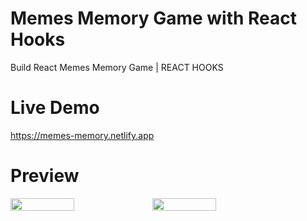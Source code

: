 # Memes Memory Game with React Hooks

Build React Memes Memory Game | REACT HOOKS



# Live Demo
https://memes-memory.netlify.app

# Preview
 <div style="display: flex; align-items: flex-start" >
 <img src="https://user-images.githubusercontent.com/86564838/131710849-491ecc2d-d18e-40e1-aa8d-5133452d8614.jpg" width=45% height=45%>
  <img src="https://user-images.githubusercontent.com/86564838/131712146-a4c0cabd-34ee-406a-a588-7e8985c8bea7.jpg" width=45% height=45%>
<div/>


